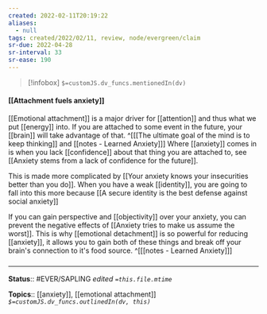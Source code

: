 ```yaml
---
created: 2022-02-11T20:19:22 
aliases:
  - null
tags: created/2022/02/11, review, node/evergreen/claim
sr-due: 2022-04-28
sr-interval: 33
sr-ease: 190
---
```

> [!infobox]
`$=customJS.dv_funcs.mentionedIn(dv)`

#### [[Attachment fuels anxiety]] 

[[Emotional attachment]] is a major driver for [[attention]] and thus what we put [[energy]] into.
If you are attached to some event in the future, 
your [[brain]] will take advantage of that.
^[[[The ultimate goal of the mind is to keep thinking]] and [[notes - Learned Anxiety]]]
Where [[anxiety]] comes in is when you lack [[confidence]] about that thing you are attached to, see
[[Anxiety stems from a lack of confidence for the future]]. 

This is made more complicated by
[[Your anxiety knows your insecurities better than you do]].
When you have a weak [[identity]], you are going to fall into this more because
[[A secure identity is the best defense against social anxiety]]

If you can gain perspective and [[objectivity]] over your anxiety, 
you can prevent the negative effects of
[[Anxiety tries to make us assume the worst]].
This is why [[emotional detachment]] is so powerful for reducing [[anxiety]],
it allows you to gain both of these things and break off your brain's connection to it's food source.
^[[[notes - Learned Anxiety]]]

### <hr class="footnote"/>

**Status**:: #EVER/SAPLING 
*edited `=this.file.mtime`*

**Topics**:: [[anxiety]], [[emotional attachment]]
*`$=customJS.dv_funcs.outlinedIn(dv, this)`*
